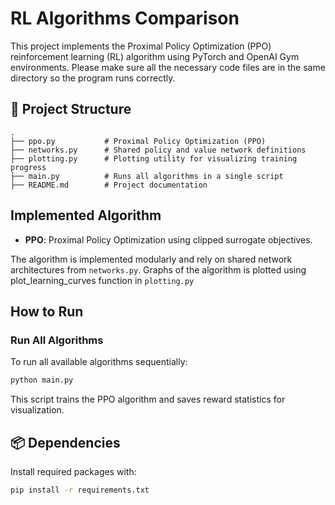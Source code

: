 # RL Algorithms Comparison

This project implements the Proximal Policy Optimization (PPO) reinforcement learning (RL) algorithm using PyTorch and OpenAI Gym environments.
Please make sure all the necessary code files are in the same directory so the program runs correctly.
## 📁 Project Structure

```
.
├── ppo.py           # Proximal Policy Optimization (PPO)
├── networks.py      # Shared policy and value network definitions
├── plotting.py      # Plotting utility for visualizing training progress
├── main.py          # Runs all algorithms in a single script
├── README.md        # Project documentation
```

## Implemented Algorithm

- **PPO**: Proximal Policy Optimization using clipped surrogate objectives.

The algorithm is implemented modularly and rely on shared network architectures from `networks.py`.
Graphs of the algorithm is plotted using plot_learning_curves function in `plotting.py`

##  How to Run

###  Run All Algorithms

To run all available algorithms sequentially:

```bash
python main.py
```

This script trains the PPO algorithm and saves reward statistics for visualization.

## 📦 Dependencies

Install required packages with:

```bash
pip install -r requirements.txt
```
